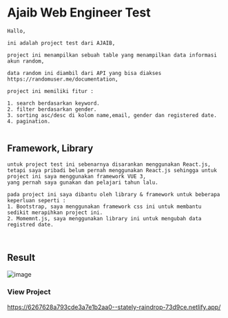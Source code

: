 # Ajaib Web Engineer Test

```
Hallo,

ini adalah project test dari AJAIB, 

project ini menampilkan sebuah table yang menampilkan data informasi akun random,

data random ini diambil dari API yang bisa diakses https://randomuser.me/documentation,

project ini memiliki fitur :

1. search berdasarkan keyword.
2. filter berdasarkan gender.
3. sorting asc/desc di kolom name,email, gender dan registered date.
4. pagination.


```

## Framework, Library

```
untuk project test ini sebenarnya disarankan menggunakan React.js, 
tetapi saya pribadi belum pernah menggunakan React.js sehingga untuk project ini saya menggunakan framework VUE 3, 
yang pernah saya gunakan dan pelajari tahun lalu.

pada project ini saya dibantu oleh library & framework untuk beberapa keperluan seperti :
1. Bootstrap, saya menggunakan framework css ini untuk membantu sedikit merapihkan project ini.
2. Momemnt.js, saya menggunakan library ini untuk mengubah data registred date.



```



## Result

![image](https://user-images.githubusercontent.com/58242304/165216995-f41f7405-3c8a-40f9-8f6a-c873c8e3fabc.png)




### View Project

https://6267628a793cde3a7e1b2aa0--stately-raindrop-73d9ce.netlify.app/
